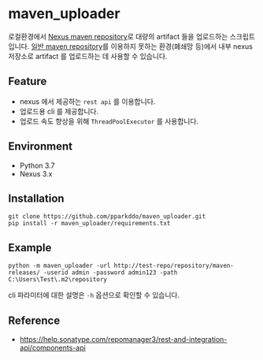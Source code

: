 # maven_uploader
로컬환경에서 [Nexus maven repository](https://www.sonatype.com/product/repository-oss)로 대량의 artifact 들을 업로드하는 스크립트입니다. [일반 maven repository](https://repo1.maven.org/maven2/)를 이용하지 못하는 환경(폐쇄망 등)에서 내부 nexus 저장소로 artifact 를 업로드하는 데 사용할 수 있습니다.

## Feature
- nexus 에서 제공하는 `rest api` 를 이용합니다.
- 업로드용 cli 를 제공합니다.
- 업로드 속도 향상을 위해 `ThreadPoolExecutor` 를 사용합니다.

## Environment
- Python 3.7
- Nexus 3.x

## Installation
```
git clone https://github.com/pparkddo/maven_uploader.git
pip install -r maven_uploader/requirements.txt
```

## Example
```
python -m maven_uploader -url http://test-repo/repository/maven-releases/ -userid admin -password admin123 -path C:\Users\Test\.m2\repository
```
cli 파라미터에 대한 설명은 `-h` 옵션으로 확인할 수 있습니다.

## Reference
- https://help.sonatype.com/repomanager3/rest-and-integration-api/components-api